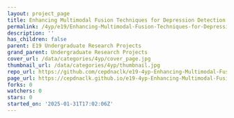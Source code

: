 ```yaml
---
layout: project_page
title: Enhancing Multimodal Fusion Techniques for Depression Detection
permalink: /4yp/e19/Enhancing-Multimodal-Fusion-Techniques-for-Depression-Detection/
description: ''
has_children: false
parent: E19 Undergraduate Research Projects
grand_parent: Undergraduate Research Projects
cover_url: /data/categories/4yp/cover_page.jpg
thumbnail_url: /data/categories/4yp/thumbnail.jpg
repo_url: https://github.com/cepdnaclk/e19-4yp-Enhancing-Multimodal-Fusion-Techniques-for-Depression-Detection
page_url: https://cepdnaclk.github.io/e19-4yp-Enhancing-Multimodal-Fusion-Techniques-for-Depression-Detection
forks: 0
watchers: 0
stars: 0
started_on: '2025-01-31T17:02:06Z'
---
```


